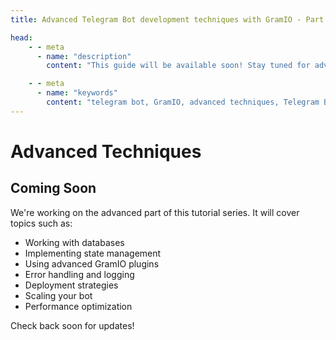 ```yaml
---
title: Advanced Telegram Bot development techniques with GramIO - Part 4

head:
    - - meta
      - name: "description"
        content: "This guide will be available soon! Stay tuned for advanced techniques in developing Telegram bots with GramIO."

    - - meta
      - name: "keywords"
        content: "telegram bot, GramIO, advanced techniques, Telegram Bot API, bot development, asynchronous programming, error handling, middleware, GramIO plugins, webhook, databases, state management, production deployment, bot scaling"
---
```


# Advanced Techniques

## Coming Soon

We're working on the advanced part of this tutorial series. It will cover topics such as:

- Working with databases
- Implementing state management
- Using advanced GramIO plugins
- Error handling and logging
- Deployment strategies
- Scaling your bot
- Performance optimization

Check back soon for updates! 